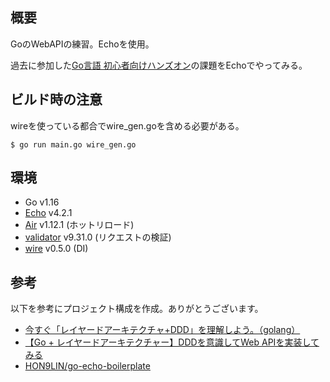 ## 概要

GoのWebAPIの練習。Echoを使用。

過去に参加した[Go言語 初心者向けハンズオン](https://techdo.connpass.com/event/100306/)の課題をEchoでやってみる。

## ビルド時の注意

wireを使っている都合でwire_gen.goを含める必要がある。

`$ go run main.go wire_gen.go `

## 環境

- Go v1.16
- [Echo](https://echo.labstack.com/) v4.2.1
- [Air](https://github.com/cosmtrek/air) v1.12.1 (ホットリロード)
- [validator](https://github.com/go-playground/validator) v9.31.0 (リクエストの検証)
- [wire](https://github.com/google/wire) v0.5.0 (DI)

## 参考

以下を参考にプロジェクト構成を作成。ありがとうございます。

- [今すぐ「レイヤードアーキテクチャ+DDD」を理解しよう。（golang）](https://qiita.com/tono-maron/items/345c433b86f74d314c8d)
- [【Go + レイヤードアーキテクチャー】DDDを意識してWeb APIを実装してみる](https://yyh-gl.github.io/tech-blog/blog/go_web_api/)
- [HON9LIN/go-echo-boilerplate](https://github.com/HON9LIN/go-echo-boilerplate)